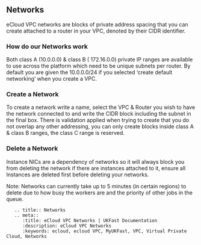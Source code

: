 ## Networks
eCloud VPC networks are blocks of private address spacing that you can create attached to a router in your VPC, denoted by their CIDR identifier.  

### How do our Networks work
Both class A (10.0.0.0) & class B ( 172.16.0.0) private IP ranges are available to use across the platform which need to be unique subnets per router. By default you are given the 10.0.0.0/24 if you selected ‘create default networking’ when you create a VPC.

### Create a Network
To create a network write a name, select the VPC & Router you wish to have the network connected to and write the CIDR block including the subnet in the final box. There is validation applied when trying to create that you do not overlap any other addressing, you can only create blocks inside class A & class B ranges, the class C range is reserved.

###  Delete a Network
Instance NICs are a dependency of networks so it will always block you from deleting the network if there are instances attached to it, ensure all Instances are deleted first before deleting your networks.

Note:  Networks can currently take up to 5 minutes (in certain regions) to delete due to how busy the workers are and the priority of other jobs in the queue.  

```eval_rst
   .. title:: Networks
   .. meta::
      :title: eCloud VPC Networks | UKFast Documentation
      :description: eCloud VPC Networks
      :keywords: ecloud, ecloud VPC, MyUKFast, VPC, Virtual Private Cloud, Networks
```